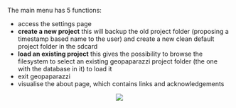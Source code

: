 The main menu has 5 functions:
  * access the settings page
  * **create a new project** this will backup the old project folder (proposing a timestamp based name to the user) and create a new clean default project folder in the sdcard
  * **load an existing project** this gives the possibility to browse the filesystem to select an existing geopaparazzi project folder (the one with the database in it) to load it
  * exit geopaparazzi
  * visualise the about page, which contains links and acknowledgements

<p align='center'><img src='http://wiki.geopaparazzi.googlecode.com/git/images2/17_main_menu.png' /></p>